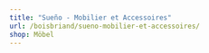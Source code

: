 ```yaml
---
title: "Sueño - Mobilier et Accessoires"
url: /boisbriand/sueno-mobilier-et-accessoires/
shop: Möbel
---
```

